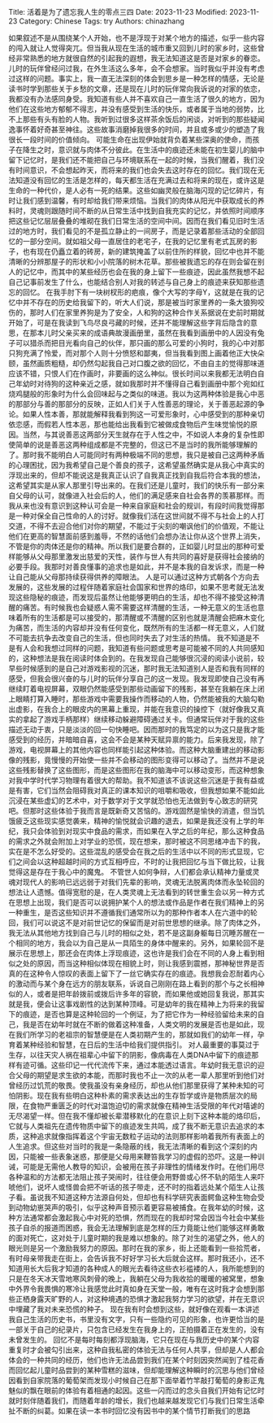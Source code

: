 Title: 活着是为了遗忘我人生的零点三四
Date: 2023-11-23 
Modified: 2023-11-23
Category: Chinese
Tags: try
Authors: chinazhang

如果叙述不是从围绕某个人开始，也不是浮现于对某个地方的描述，似乎一些内容的闯入就让人觉得突兀。但当我从现在生活的城市重又回到儿时的家乡时，这些曾经非常熟悉的地方就很自然的引起我的遐想，我无法知道这是否是对家乡的眷恋。儿时的玩伴曾经问过我，在外生活这么多年，会不会想家。当时我似乎并没有考虑过这样的问题。事实上，我一直无法深刻的体会到思乡是一种怎样的情感，无论是读书时学到那些关于乡愁的文章，还是现在儿时的玩伴常向我诉说的对家的依恋，我都没有办法感同身受。我知道有些人并不喜欢自己一直生活了很久的地方，因为他们在这些地方郁郁不得志，并没有感受到生活的快乐，或者属于当地的弱势，比不上那些有头有脸的人物。我听到过很多这样茶余饭后的闲谈，对听到的那些疑闻逸事怀着好奇甚至神往。这些故事消磨掉我很多的时间，并且或多或少的塑造了我很长一段时间的价值倾向。
可能生命在出现伊始就背负着某些深奥的使命，而孩子在降生之时，意识就与肉体不分彼此。在生活中的痕迹还未能在初生婴儿的脑中留下记忆时，是我们还不能把自己与环境联系在一起的时候，当我们醒着，我们没有时间意识，不会想起昨天，而将来的我们也会失去这时存在的回忆。我们现在无法知道没有回忆的生活是怎样的，每天都生活在充满过去和将来的现在，或许这是生命的一种代价，是人必有一死的结果。这些如幽灵般在脑海闪现的记忆碎片，有时让我们感到温馨，有时却给我们带来烦恼。当我们的肉体从阳光中获取成长的养料时，灵魂则跟随时间不断的从日常生活中找到自我充实的记忆，并依照时间顺序把这些记忆层层叠叠的堆砌在我们日常生活的空间中间。因而在我们看见旧时生活过的地方时，我们看见的不是孤立静止的一间房子，而是记录着那些活动的全部回忆的一部分空间。就如祖父母一直居住的老宅子，在我的记忆里有老式瓦房的影子，也有现在仍矗立着的砖房，新的建筑掩盖了以前住所的样貌，回忆中也并不能清晰的分辨那屋子的形状和小小院落的树木花草。那些被我遗忘的存在则会留在别人的记忆中，而其中的某些经历也会在我的身上留下一些痕迹，因此虽然我想不起自己记事前发生了什么，也能结合别人对我的转述与自己身上的痕迹来获知那些遗忘的回忆。
在我手肘下有一块树杈形的疤痕，像个大写的字母Y，这就是在我的记忆中并不存在的历史给我留下的，听大人们说，那是被当时家里养的一条大狼狗咬伤的，那时人们在家里养狗是为了安全，人和狗的这种合作关系据说在史前时期就开始了，可是在我读到飞鸟尽良弓藏的时候，还并不能理解这些字背后隐含的意思，在那本儿时父亲买来的成语典故漫画册里，虽然在我看到画册中的人因没有兔子可以猎杀而把目光看向自己的伙伴，那只画的那么可爱的小狗时，我的心中对那只狗充满了怜爱，而对那个人则十分愤怒和鄙夷，但当我看到图上画着他正大快朵颐，虽然画质粗糙，却仍然勾起我自己对口腹之欲的回忆，不由自主的觉得那味道应该不错，只恨人们在作画时，非要画的这么神似。很长时间以来我都无法明白自己年幼时对待狗的这种亲近之感，就如我那时并不懂得自己看到画册中那个宛如红烧鸡腿般的形象时为什么会回味起与之类似的味道。我以为这两种体验是我心中恶的那部分与善的那部分的反映，正如人们关于人性善恶的理论，关于善恶起源的争论。如果人性本善，那就能解释我看到狗这一可爱形象时，心中感受到的那种亲切依恋感，而假若人性本恶，那也能给出我看到它被做成食物后产生味觉愉悦的原因。当然，与其说善恶这两部分天生就存在于人性之中，不如说人本身的复杂性即使简单的说是善恶这两种组成都是不完整的，但这已不是当时的我所能够理解的了。那时我不能明白人可能同时有两种极端不同的思想，我只是被自己这两种矛盾的心理困扰，因为我希望自己是个善良的孩子，这希望虽然确实是从我心中真实的浮现出来的，但却不能说这是我真正认识了自我真正找到自我后符合本我的想法，这希望其实是从家人那里引导出来的。在我们还是儿童时，我们的快乐有一部分来自父母的认可，就像进入社会后的人，他们的满足感来自社会各界的羡慕那样。而我从来也没有意识到这种认可会是一种来自家庭和社会的规训，有段时间我觉得那是一种对保全自己性命的人的讨好。就像我们活在这世间就不得不与社会上的人打交道，不得不去迎合他们对你的期望，不能过于尖刻的嘲讽他们的价值观，不能让他们在更高的智慧面前感到羞辱，不然的话他们会想办法让你从这个世界上消失，不管是你的肉体还是你的精神。所以我们是要合群的，正如婴儿时显出的那种可爱样能够从父母那里激发出慈爱的天性，装作与世人有共同的喜好是获得社会接纳的必要手段。我那时对善良懂事的追求也是如此，并不是本我的自发诉求，而是一种让自己能从父母那持续获得供养的障眼法。
人是可以通过这种方式朝各个方向去发展的，这些发展的过程伴随着家庭社会国家和世界的烙印，如果不思考就无法发现这些隐秘的痕迹，而发现后虽然让他能够更明白的生活，却也不得不接受这种清醒的痛苦。有时候我也会疑惑人需不需要这样清醒的生活，一种无意义的生活也意味着所有的生活都是可以接受的，那清醒或不清醒的区别也就是清醒会把麻木变化为痛苦，而生活的内容却并没有任何变化，既然所有的生活都一样无意义，人们就不可能去抗争去改变自己的生活，但也同时失去了对生活的热情。
我不知道是不是有人会和我想过同样的问题，我知道有些问题或思考是可能被不同的人共同感知的，这种想法是我在阅读时体会到的。在我发现自己能够很沉浸的阅读小说前，较早些时候感到的是自己对游戏影视的沉迷，那时我无法知道别人是否和我有同样的感受，但我会很兴奋的与儿时的玩伴分享自己的这一发现。我发现即使自己没有再继续盯着电视屏幕，双眼仍然能感受到那些动画留下的残影，甚至在我躺在床上闭上眼睛打算入睡时，那些游戏中需要我操作而移动的人物，仍然能被我的大脑勾勒出虚影，在我合上的眼皮内的黑幕上重现，并能在我意识的操控下（就好像我又真实的拿起了游戏手柄那样）继续移动躲避障碍通过关卡。但通常玩伴对于我的这些描述无动于衷，只是淡淡的回一句快睡吧。因而那时的我笃定的以为这只是我才能感受到的经历，并暗暗自喜，这会不会是某种天赋异禀的能力。后来我发现，除了游戏，电视屏幕上的其他内容也同样能引起这种体验。而这种大脑重建出的移动影像的残影，竟慢慢的开始使一些并不会移动的图形变得可以移动了。当然并不是说这些残影替换了这些图形，而是这些图形在我的脑海中可以移动变形，而这种想象对我中学时代学习物理有着很大的帮助。我不知道该不该说这些沉迷是于我有益或是有害，它们当然会阻碍我对真正的课本知识的咀嚼和吸收，但我想如果不能如此沉浸在某些虚幻的艺术中，对于数学对于文学就恐怕也无法做到专心致志的研究吧。但那时这些体验于我而言是既新奇又苦恼的。游戏固然是愉快的消遣，但当饥饿疲乏这些现实感觉袭来，精神的愉悦就会识趣的退去，如果是我还没有上学的年纪，我只会体验到对现实中食品的需求，而如果在入学之后的年纪，那么这种食品的需求之外就会附加上对学业的恐慌，现在想来，那时被这不同思绪冲击下的我，实在是不怎么好受的。这些混乱的感受会在我之后的生活中以不同的形式显现，它们之间会以这种超越时间的方式互相呼应，不时的让我把回忆与当下做比较，让我觉得这是存在于我心中的魔鬼。
不管世人如何争辩，人们都会承认精神力量或灵魂对现代人的影响已远远弱于对我们先辈的影响，灵魂无法脱离肉体而永坠轮回的想法让人遗憾。值得宽慰的是，在人类灵魂上无法看到的转世重生会以另一种方式在思想上出现，我们是否可以说拥护某个人的想法或作品是作者在我们精神上的另一种重生，是否这些知识并不遵循我们通常所以为的那种作者本人在六道中的轮回，我们可以说这不是对前世记忆的保留而是对前世思想的继承。除了肉体之外，我无法从其他地方找到自己与儿时的相似之处，若不是这副身躯每日沉睡苏醒在一个相同的地方，我会以为自己是从一具陌生的身体中醒来的。另外，如果轮回不是展示在思想上，那还会在肉体上浮现痕迹，这也许是我们会在不同的人身上看到相似之处的原因，而当这种相似体现在相貌上时，则让我感到震撼，那神秘世界是否真的在这种令人惊叹的表面上留下了一丝它确实存在的痕迹。我想我会忍耐着内心的激动而与某个身在远方的朋友联系，诉说自己刚刚在路上看到的那个与之长相神似的人，或者是把年龄拨前或拨后许多年的容貌，而如果他或她回复我说，那其实就是我，便会让这事戏剧性的达到某种顶峰。可是幼年的我在精神上为将来的我留下的痕迹，是否也算是这种轮回的一个例证，为了把它作为一种经验留给未来的自己，我是否在幼年时就在不断的做着这种准备，人类文明的发展是否也是如此，现在我们所学习的老祖宗的智慧便是在人类初期产生的，那就如我们的幼年一样，孕育着某种经验和智慧，在日后的生活中给我们提供指引。
对人最重要的事莫过于生存，以往天灾人祸在祖辈心中留下的阴影，像病毒在人类DNA中留下的痕迹那样有迹可循。这些印记一代代流传下来，通过本能透过语言。年幼时我无意识的迎合父母的期望是求生欲的本能，而那时我也不止一次的从老一辈人那里听到他们对曾经历过饥荒的敬畏。使我虽没有亲身经历，却也从他们那里获得了某种未知的可怕阴影。现在我有些明白这种朴素的需求表达出的生存哲学或许是物质层次的局限，在食物严重匮乏的时代对温饱迫切的需求就像在精神生活受限的年代对嘻谑的无尽渴望一样。但在我不懂却被长辈潜移默化的在意识上刻下这种本能的烙印后，它就与人类祖先在遗传物质中留下的痕迹发生共鸣，成了我不断无意识去追求的本质，这种追求就像指挥着这个宇宙无数粒子运动的法则那样影响着我所有表面上的人生追求。但这些对当时的我是一条隐蔽的线，我无法清晰的看到这个深刻的内因，只能被一些表象迷惑，那便是父母用来鞭笞我学习的虚假的恐吓。这是一种训诫，可能是无需他人教导的知识，会被用在孩子非理性的情绪发作时。在他们用尽各种温和的方法都无法阻止孩子哭闹时，往往便会用野兽或心怀不轨的陌生人来吓唬他们，说坏人或怪兽会把不听话的孩子带走，还不时的指着远处某个陌生人让孩子看。虽说我不知道这种方法源自何处，但却也有科学研究表面鳄鱼这种生物会受到动物幼崽哭声的吸引，似乎这种声音预示着更容易被捕食。在我年幼的时候，这种方法通常都会激起我心中对死的恐惧，然而现在的我却时常会因当今社会中某些孩子自杀的报道而困惑，我会无法理解到底是怎样的压力竟能让他们能够这样勇敢的面对死亡，这对处于儿童时期的我是难以想象的。除了对生的渴望之外，他人的眼光则是另一个激励我努力的原因。那时在我的家乡，街上还能看到一些拾荒者，有时母亲带我走在街上，会告诉我不好好学习长大后就会这样。那时我还小，还不知道用长大后我才知道的各种成人的眼光去看待这些衣衫褴褛的人，我所能想到的只是在冬天冰天雪地寒风刺骨的晚上，我躺在父母为我收拾的暖暖的被窝里，想象中外界令我畏惧的寒冷让我感觉此时真如身在天堂一般，唯有在这时我才会想到那些正栖身露天旷野的人，对这种境遇的恐惧才激起我努力学习的欲望，并在无意识中埋藏了我对未来恐慌的种子。
现在我有时会想到这些，就好像在观看一本讲述我自己生活的历史书，书里没有文字，只有一些隐约可见的形象，也许更恰当的是一部关于自己的纪录片，只包含已经发生在我身上的，正拍摄着正在发生的，没有未曾发生的。
回忆不是每时每刻都浮现脑海，它只在现在与我历史中的某个内容重复时才会被勾引出来，这种自我私密的体验无法与任何人共享，但却是人人都会体会的一种共同的经历，他们也许无法品尝到我们在某个时刻因突然闻到了桂花香而回忆起儿童时品尝到的某种雪糕的滋味，但却能理解这种瞬时的沉思与他们曾经因看到自家院落的葡萄架而发现小时候自己在那下面举着竹竿敲打葡萄的身影正鬼魅似的飘在眼前的体验有着相通的起因。这些一闪而过的念头自我们开始有记忆时就时刻伴随着我们，而随着年龄的增长，我们也越来越发现它们与我们日常生活牵扯不断的纠葛。如果在读一本书时回忆没有因书中的某个情节打断我们的思路
